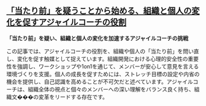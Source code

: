 ## [「当たり前」を疑うことから始める、組織と個人の変化を促すアジャイルコーチの役割](https://note.com/suthio/n/n4f79fbe4efda)

**「当たり前」を疑い、組織と個人の変化を加速するアジャイルコーチの挑戦**

この記事では、アジャイルコーチの役割を、組織や個人の「当たり前」を問い直し、変化を促す触媒として捉えています。組織開発における心理的安全性の重要性を強調し、ワークショップや1on1を通じて、メンバーが安心して意見を言える環境づくりを支援。個人の成長を促すためには、ストレッチ目標の設定や内省の機会を提供し、自己認識を高めることが不可欠だと述べています。アジャイルコーチは、組織全体の視点と個々のメンバーへの深い理解をバランス良く持ち、組織文���の変革をリードする存在です。
